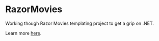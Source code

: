 # RazorMovies
Working though Razor Movies templating project to get a grip on .NET.

Learn more [here](https://docs.microsoft.com/en-us/aspnet/core/tutorials/razor-pages/?view=aspnetcore-5.0).
